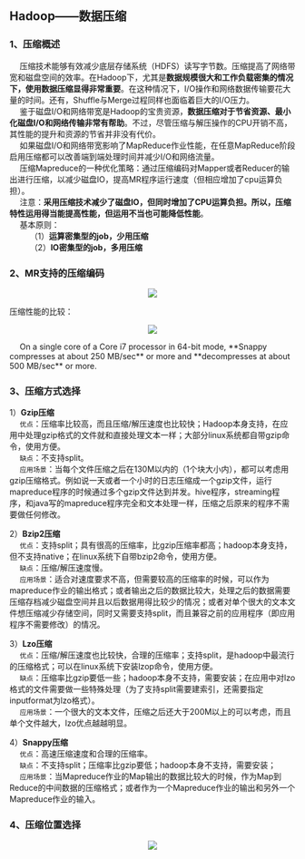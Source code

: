 Hadoop——数据压缩
---
### 1、压缩概述
&emsp; 压缩技术能够有效减少底层存储系统（HDFS）读写字节数。压缩提高了网络带宽和磁盘空间的效率。在Hadoop下，尤其是**数据规模很大和工作负载密集的情况下，使用数据压缩显得非常重要**。在这种情况下，I/O操作和网络数据传输要花大量的时间。还有，Shuffle与Merge过程同样也面临着巨大的I/O压力。  
&emsp; 鉴于磁盘I/O和网络带宽是Hadoop的宝贵资源，**数据压缩对于节省资源、最小化磁盘I/O和网络传输非常有帮助**。不过，尽管压缩与解压操作的CPU开销不高，其性能的提升和资源的节省并非没有代价。  
&emsp; 如果磁盘I/O和网络带宽影响了MapReduce作业性能，在任意MapReduce阶段启用压缩都可以改善端到端处理时间并减少I/O和网络流量。  
&emsp; 压缩Mapreduce的一种优化策略：通过压缩编码对Mapper或者Reducer的输出进行压缩，以减少磁盘IO，提高MR程序运行速度（但相应增加了cpu运算负担）。  
&emsp; 注意：**采用压缩技术减少了磁盘IO，但同时增加了CPU运算负担。所以，压缩特性运用得当能提高性能，但运用不当也可能降低性能**。  
&emsp; 基本原则：   
&emsp; &emsp; （1）**运算密集型的job，少用压缩**  
&emsp; &emsp; （2）**IO密集型的job，多用压缩**  

### 2、MR支持的压缩编码
<p align="center">
<img src="https://github.com/Dr11ft/BigDataGuide/blob/master/Pics/Hadoop%E6%96%87%E6%A1%A3Pics/%E6%95%B0%E6%8D%AE%E5%8E%8B%E7%BC%A9/MR%E6%94%AF%E6%8C%81%E7%9A%84%E5%8E%8B%E7%BC%A9%E7%BC%96%E7%A0%81.png"/>  
<p align="center">
</p>
</p>  
  
压缩性能的比较：
<p align="center">
<img src="https://github.com/Dr11ft/BigDataGuide/blob/master/Pics/Hadoop%E6%96%87%E6%A1%A3Pics/%E6%95%B0%E6%8D%AE%E5%8E%8B%E7%BC%A9/%E5%8E%8B%E7%BC%A9%E6%80%A7%E8%83%BD%E7%9A%84%E6%AF%94%E8%BE%83.png"/>  
<p align="center">
</p>
</p>  
&emsp; On a single core of a Core i7 processor in 64-bit mode, **Snappy compresses at about 250 MB/sec** or more and **decompresses at about 500 MB/sec** or more.  

### 3、压缩方式选择
1）**Gzip压缩**  
&emsp; `优点`：压缩率比较高，而且压缩/解压速度也比较快；Hadoop本身支持，在应用中处理gzip格式的文件就和直接处理文本一样；大部分linux系统都自带gzip命令，使用方便。  
&emsp; `缺点`：不支持split。   
&emsp; `应用场景`：当每个文件压缩之后在130M以内的（1个块大小内），都可以考虑用gzip压缩格式。例如说一天或者一个小时的日志压缩成一个gzip文件，运行mapreduce程序的时候通过多个gzip文件达到并发。hive程序，streaming程序，和java写的mapreduce程序完全和文本处理一样，压缩之后原来的程序不需要做任何修改。  

2）**Bzip2压缩**  
&emsp; `优点`：支持split；具有很高的压缩率，比gzip压缩率都高；hadoop本身支持，但不支持native；在linux系统下自带bzip2命令，使用方便。  
&emsp; `缺点`：压缩/解压速度慢。  
&emsp; `应用场景`：适合对速度要求不高，但需要较高的压缩率的时候，可以作为mapreduce作业的输出格式；或者输出之后的数据比较大，处理之后的数据需要压缩存档减少磁盘空间并且以后数据用得比较少的情况；或者对单个很大的文本文件想压缩减少存储空间，同时又需要支持split，而且兼容之前的应用程序（即应用程序不需要修改）的情况。  

3）**Lzo压缩**  
&emsp; `优点`：压缩/解压速度也比较快，合理的压缩率；支持split，是hadoop中最流行的压缩格式；可以在linux系统下安装lzop命令，使用方便。   
&emsp; `缺点`：压缩率比gzip要低一些；hadoop本身不支持，需要安装；在应用中对lzo格式的文件需要做一些特殊处理（为了支持split需要建索引，还需要指定inputformat为lzo格式）。   
&emsp; `应用场景`：一个很大的文本文件，压缩之后还大于200M以上的可以考虑，而且单个文件越大，lzo优点越越明显。  

4）**Snappy压缩**  
&emsp; `优点`：高速压缩速度和合理的压缩率。   
&emsp; `缺点`：不支持split；压缩率比gzip要低；hadoop本身不支持，需要安装；   
&emsp; `应用场景`：当Mapreduce作业的Map输出的数据比较大的时候，作为Map到Reduce的中间数据的压缩格式；或者作为一个Mapreduce作业的输出和另外一个Mapreduce作业的输入。  

### 4、压缩位置选择
<p align="center">
<img src="https://github.com/Dr11ft/BigDataGuide/blob/master/Pics/Hadoop%E6%96%87%E6%A1%A3Pics/%E6%95%B0%E6%8D%AE%E5%8E%8B%E7%BC%A9/%E5%8E%8B%E7%BC%A9%E4%BD%8D%E7%BD%AE%E9%80%89%E6%8B%A9.png"/>  
<p align="center">
</p>
</p>  













